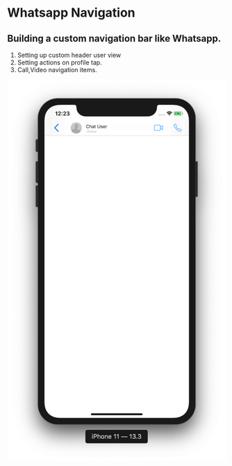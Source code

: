 # Whatsapp Navigation 

## Building a custom navigation bar like Whatsapp.

1. Setting up custom header user view
2. Setting actions on profile tap.
3. Call,Video navigation items.

![](Images/Screenshot%202020-04-22%20at%2000.23.25.png)
